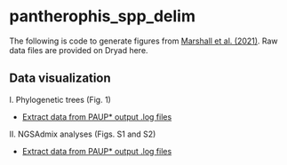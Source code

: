 # pantherophis_spp_delim

The following is code to generate figures from [Marshall et al. (2021)](https://www.sciencedirect.com/science/article/abs/pii/S1055790321001275). Raw data files are provided on Dryad here.

## Data visualization

I. Phylogenetic trees (Fig. 1)
* [Extract data from PAUP* output .log files](LINKHERE)

II. NGSAdmix analyses (Figs. S1 and S2)
* [Extract data from PAUP* output .log files](LINKHERE)

